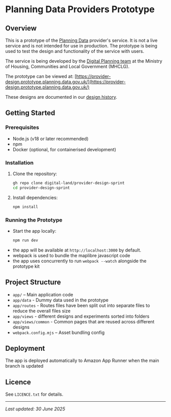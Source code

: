 # Planning Data Providers Prototype

## Overview

 This is a prototype of the [Planning Data](https://www.planning.data.gov.uk/) provider's service. It is not a live service and is not intended for use in production. The prototype is being used to test the design and functionality of the service with users.

The service is being developed by the [Digital Planning team](https://mhclgdigital.blog.gov.uk/category/digital-planning/) at the Ministry of Housing, Communities and Local Government (MHCLG).

The prototype can be viewed at: [https://provider-design.prototype.planning.data.gov.uk/](https://provider-design.prototype.planning.data.gov.uk/)

These designs are documented in our [design history](https://submit-planning-data.designhistory.app/).

## Getting Started

### Prerequisites
- Node.js (v18 or later recommended)
- npm
- Docker (optional, for containerised development)

### Installation
1. Clone the repository:
   ```sh
   gh repo clone digital-land/provider-design-sprint
   cd provider-design-sprint
   ```
2. Install dependencies:
   ```sh
   npm install
   ```

### Running the Prototype
- Start the app locally:
  ```sh
  npm run dev
  ```
- the app will be available at `http://localhost:3000` by default.
- webpack is used to bundle the maplibre javascript code
- the app uses concurrently to run `webpack --watch` alongside the prototype kit 

## Project Structure
- `app/` – Main application code
- `app/data` - Dummy data used in the prototype
- `app/routes` - Routes files have been split out into separate files to reduce the overall files size
- `app/views` - different designs and experiments sorted into folders
- `app/views/common` - Common pages that are reused across different designs
- `webpack.config.mjs` – Asset bundling config

## Deployment

The app is deployed automatically to Amazon App Runner when the main branch is updated

## Licence
See `LICENCE.txt` for details.

---
_Last updated: 30 June 2025_